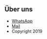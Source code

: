 ## Über uns

- [WhatsApp](http://Wa.me/+491633777857)
- [Mail](legionhacking@yahoo.com)
- Copyright 2019
